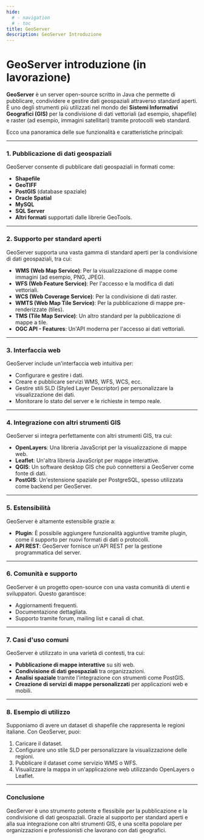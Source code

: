 ```yaml
---
hide:
  # - navigation
  # - toc
title: GeoServer
description: GeoServer Introduzione
---
```


# GeoServer introduzione (in lavorazione)

**GeoServer** è un server open-source scritto in Java che permette di pubblicare, condividere e gestire dati geospaziali attraverso standard aperti. È uno degli strumenti più utilizzati nel mondo dei **Sistemi Informativi Geografici (GIS)** per la condivisione di dati vettoriali (ad esempio, shapefile) e raster (ad esempio, immagini satellitari) tramite protocolli web standard.

Ecco una panoramica delle sue funzionalità e caratteristiche principali:

---

### **1. Pubblicazione di dati geospaziali**
GeoServer consente di pubblicare dati geospaziali in formati come:
- **Shapefile**
- **GeoTIFF**
- **PostGIS** (database spaziale)
- **Oracle Spatial**
- **MySQL**
- **SQL Server**
- **Altri formati** supportati dalle librerie GeoTools.

---

### **2. Supporto per standard aperti**
GeoServer supporta una vasta gamma di standard aperti per la condivisione di dati geospaziali, tra cui:
- **WMS (Web Map Service)**: Per la visualizzazione di mappe come immagini (ad esempio, PNG, JPEG).
- **WFS (Web Feature Service)**: Per l'accesso e la modifica di dati vettoriali.
- **WCS (Web Coverage Service)**: Per la condivisione di dati raster.
- **WMTS (Web Map Tile Service)**: Per la pubblicazione di mappe pre-renderizzate (tiles).
- **TMS (Tile Map Service)**: Un altro standard per la pubblicazione di mappe a tile.
- **OGC API - Features**: Un'API moderna per l'accesso ai dati vettoriali.

---

### **3. Interfaccia web**
GeoServer include un'interfaccia web intuitiva per:
- Configurare e gestire i dati.
- Creare e pubblicare servizi WMS, WFS, WCS, ecc.
- Gestire stili SLD (Styled Layer Descriptor) per personalizzare la visualizzazione dei dati.
- Monitorare lo stato del server e le richieste in tempo reale.

---

### **4. Integrazione con altri strumenti GIS**
GeoServer si integra perfettamente con altri strumenti GIS, tra cui:
- **OpenLayers**: Una libreria JavaScript per la visualizzazione di mappe web.
- **Leaflet**: Un'altra libreria JavaScript per mappe interattive.
- **QGIS**: Un software desktop GIS che può connettersi a GeoServer come fonte di dati.
- **PostGIS**: Un'estensione spaziale per PostgreSQL, spesso utilizzata come backend per GeoServer.

---

### **5. Estensibilità**
GeoServer è altamente estensibile grazie a:
- **Plugin**: È possibile aggiungere funzionalità aggiuntive tramite plugin, come il supporto per nuovi formati di dati o protocolli.
- **API REST**: GeoServer fornisce un'API REST per la gestione programmatica del server.

---

### **6. Comunità e supporto**
GeoServer è un progetto open-source con una vasta comunità di utenti e sviluppatori. Questo garantisce:
- Aggiornamenti frequenti.
- Documentazione dettagliata.
- Supporto tramite forum, mailing list e canali di chat.

---

### **7. Casi d'uso comuni**
GeoServer è utilizzato in una varietà di contesti, tra cui:
- **Pubblicazione di mappe interattive** su siti web.
- **Condivisione di dati geospaziali** tra organizzazioni.
- **Analisi spaziale** tramite l'integrazione con strumenti come PostGIS.
- **Creazione di servizi di mappe personalizzati** per applicazioni web e mobili.

---

### **8. Esempio di utilizzo**
Supponiamo di avere un dataset di shapefile che rappresenta le regioni italiane. Con GeoServer, puoi:
1. Caricare il dataset.
2. Configurare uno stile SLD per personalizzare la visualizzazione delle regioni.
3. Pubblicare il dataset come servizio WMS o WFS.
4. Visualizzare la mappa in un'applicazione web utilizzando OpenLayers o Leaflet.

---

### **Conclusione**
GeoServer è uno strumento potente e flessibile per la pubblicazione e la condivisione di dati geospaziali. Grazie al supporto per standard aperti e alla sua integrazione con altri strumenti GIS, è una scelta popolare per organizzazioni e professionisti che lavorano con dati geografici.